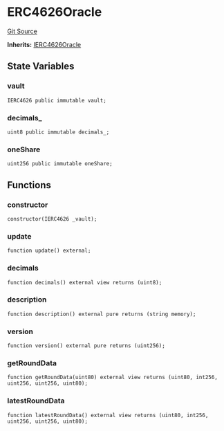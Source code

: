 # ERC4626Oracle
[Git Source](https://github.com/Level-Money/contracts/blob/2607489a5c9f8e78f7e44db8057f41dc3a8c07c9/src/v2/oracles/ERC4626Oracle.sol)

**Inherits:**
[IERC4626Oracle](/src/v2/interfaces/level/IERC4626Oracle.sol/interface.IERC4626Oracle.md)


## State Variables
### vault

```solidity
IERC4626 public immutable vault;
```


### decimals_

```solidity
uint8 public immutable decimals_;
```


### oneShare

```solidity
uint256 public immutable oneShare;
```


## Functions
### constructor


```solidity
constructor(IERC4626 _vault);
```

### update


```solidity
function update() external;
```

### decimals


```solidity
function decimals() external view returns (uint8);
```

### description


```solidity
function description() external pure returns (string memory);
```

### version


```solidity
function version() external pure returns (uint256);
```

### getRoundData


```solidity
function getRoundData(uint80) external view returns (uint80, int256, uint256, uint256, uint80);
```

### latestRoundData


```solidity
function latestRoundData() external view returns (uint80, int256, uint256, uint256, uint80);
```

